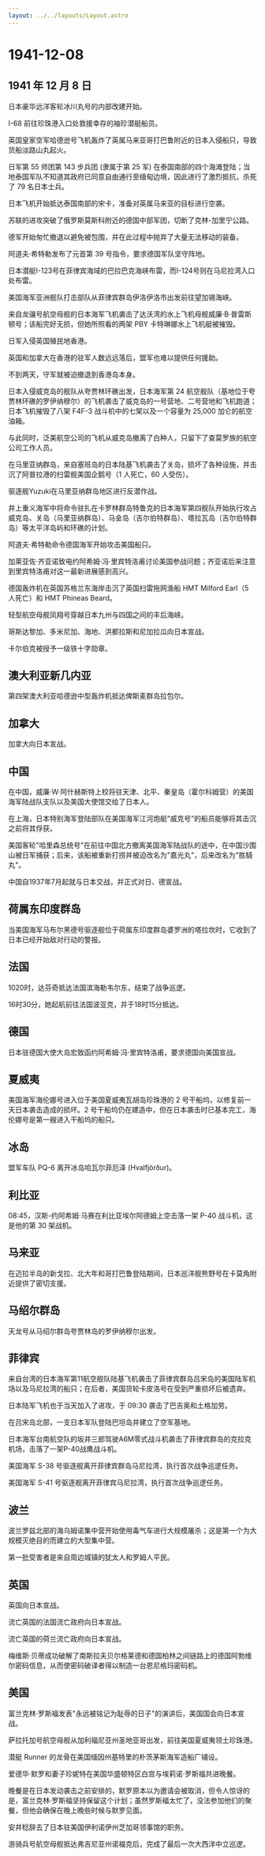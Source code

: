```yaml
---
layout: ../../layouts/Layout.astro
---
```


# 1941-12-08

## 1941 年 12 月 8 日

日本豪华远洋客轮冰川丸号的内部改建开始。

I-68 前往珍珠港入口处救援幸存的袖珍潜艇船员。

英国皇家空军哈德逊号飞机轰炸了英属马来亚哥打巴鲁附近的日本入侵船只，导致货船淡路山丸起火。

日军第 55 师团第 143 步兵团 (隶属于第 25 军)
在泰国南部的四个海滩登陆；当地泰国军队不知道其政府已同意自由通行至缅甸边境，因此进行了激烈抵抗，杀死了
79 名日本士兵。

日本飞机开始抵达泰国南部的宋卡，准备对英属马来亚的目标进行空袭。

苏联的进攻突破了俄罗斯莫斯科附近的德国中部军团，切断了克林-加里宁公路。

德军开始匆忙撤退以避免被包围，并在此过程中抛弃了大量无法移动的装备。

阿道夫·希特勒发布了元首第 39 号指令，要求德国军队坚守阵地。

日本潜艇I-123号在菲律宾海域的巴拉巴克海峡布雷，而I-124号则在马尼拉湾入口处布雷。

美国海军亚洲舰队打击部队从菲律宾群岛伊洛伊洛市出发前往望加锡海峡。

来自龙骧号航空母舰的日本海军飞机袭击了达沃湾的水上飞机母舰威廉·B·普雷斯顿号；该船完好无损，但她所照看的两架
PBY 卡特琳娜水上飞机艇被摧毁。

日军入侵英国殖民地香港。

英国和加拿大在香港的驻军人数远远落后，盟军也难以提供任何援助。

不到两天，守军就被迫撤退到香港岛本身。

日本入侵威克岛的舰队从夸贾林环礁出发，日本海军第 24
航空舰队（基地位于夸贾林环礁的罗伊纳穆尔）的飞机袭击了威克岛的一号营地、二号营地和飞机跑道；日本飞机摧毁了八架
F4F-3 战斗机中的七架以及一个容量为 25,000 加仑的航空油箱。

与此同时，泛美航空公司的飞机从威克岛撤离了白种人，只留下了查莫罗族的航空公司工作人员。

在马里亚纳群岛，来自塞班岛的日本陆基飞机袭击了关岛，损坏了各种设施，并击沉了阿普拉港的扫雷舰美国企鹅号（1
人死亡，60 人受伤）。

驱逐舰Yuzuki在马里亚纳群岛地区进行反潜作战。

井上重义海军中将命令驻扎在卡罗林群岛特鲁克的日本海军第四舰队开始执行攻占威克岛、关岛（马里亚纳群岛）、马金岛（吉尔伯特群岛）、塔拉瓦岛（吉尔伯特群岛）等太平洋岛屿和环礁的计划。

阿道夫·希特勒命令德国海军开始攻击美国船只。

加莱亚佐·齐亚诺致电约阿希姆·冯·里宾特洛甫讨论美国参战问题；齐亚诺后来注意到里宾特洛甫对这一最新进展感到高兴。

德国轰炸机在英国苏格兰东海岸击沉了英国扫雷拖网渔船 HMT Milford Earl（5
人死亡）和 HMT Phineas Beard。

轻型航空母舰凤翔号穿越日本九州与四国之间的丰后海峡。

哥斯达黎加、多米尼加、海地、洪都拉斯和尼加拉瓜向日本宣战。

卡尔伯克被授予一级铁十字勋章。

## 澳大利亚新几内亚

第四架澳大利亚哈德逊中型轰炸机抵达俾斯麦群岛拉包尔。

## 加拿大

加拿大向日本宣战。

## 中国

在中国，威廉·W·阿什赫斯特上校将驻天津、北平、秦皇岛（霍尔科姆营）的美国海军陆战队支队以及美国大使馆交给了日本人。

在上海，日本特别海军登陆部队在美国海军江河炮艇"威克号"的船员能够将其击沉之前将其俘获。

美国客轮"哈里森总统号"在前往中国北方撤离美国海军陆战队的途中，在中国沙围山被日军捕获；后来，该船被重新打捞并被迫改名为"嘉光丸"，后来改名为"胜騎丸"。

中国自1937年7月起就与日本交战，并正式对日、德宣战。

## 荷属东印度群岛

当美国海军马布尔黑德号驱逐舰位于荷属东印度群岛婆罗洲的塔拉坎时，它收到了日本已经开始敌对行动的警报。

## 法国

1020时，达芬奇抵达法国滨海勒韦尔东，结束了战争巡逻。

16时30分，她起航前往法国波亚克，并于18时15分抵达。

## 德国

日本驻德国大使大岛宏致函约阿希姆·冯·里宾特洛甫，要求德国向美国宣战。

## 夏威夷

美国海军海伦娜号进入位于美国夏威夷瓦胡岛珍珠港的 2
号干船坞，以修复前一天日本袭击造成的损坏。2
号干船坞仍在建造中，但在日本袭击时已基本完工，海伦娜号是第一艘进入干船坞的船只。

## 冰岛

盟军车队 PQ-6 离开冰岛哈瓦尔菲厄泽 (Hvalfjörður)。

## 利比亚

08:45，汉斯-约阿希姆·马赛在利比亚埃尔阿德姆上空击落一架 P-40
战斗机，这是他的第 30 架战机。

## 马来亚

在迈拉半岛的新戈拉、北大年和哥打巴鲁登陆期间，日本巡洋舰熊野号在卡莫角附近提供了密切支援。

## 马绍尔群岛

天龙号从马绍尔群岛夸贾林岛的罗伊纳穆尔出发。

## 菲律宾

来自台湾的日本海军第11航空舰队陆基飞机袭击了菲律宾群岛吕宋岛的美国陆军机场以及马尼拉湾的船只；在后者，美国货轮卡皮洛号在受到严重损坏后被遗弃。

日本陆军飞机也于当天加入了进攻，于 09:30 袭击了巴吉奥和土格加劳。

在吕宋岛北部，一支日本军队登陆巴坦岛并建立了空军基地。

日本海军台南航空队的坂井三郎驾驶A6M零式战斗机袭击了菲律宾群岛的克拉克机场，击落了一架P-40战鹰战斗机。

美国海军 S-38 号驱逐舰离开菲律宾群岛马尼拉湾，执行首次战争巡逻任务。

美国海军 S-41 号驱逐舰离开菲律宾马尼拉湾，执行首次战争巡逻任务。

## 波兰

波兰罗兹北部的海乌姆诺集中营开始使用毒气车进行大规模屠杀；这是第一个为大规模灭绝目的而建立的大型集中营。

第一批受害者是来自周边城镇的犹太人和罗姆人平民。

## 英国

英国向日本宣战。

流亡英国的法国流亡政府向日本宣战。

流亡英国的荷兰流亡政府向日本宣战。

梅维斯·贝蒂成功破解了南斯拉夫贝尔格莱德和德国柏林之间链路上的德国阿勃维尔密码信息，从而使密码破译者得以制造一台恩尼格玛密码机。

## 美国

富兰克林·罗斯福发表"永远被铭记为耻辱的日子"的演讲后，美国国会向日本宣战。

萨拉托加号航空母舰从加利福尼亚州圣地亚哥出发，前往美国夏威夷领土珍珠港。

潜艇 Runner 的龙骨在美国缅因州基特里的朴茨茅斯海军造船厂铺设。

爱德华·默罗和妻子珍妮特在美国华盛顿特区白宫与埃莉诺·罗斯福共进晚餐。

晚餐是在日本发动袭击之前安排的，默罗原本以为邀请会被取消，但令人惊讶的是，富兰克林·罗斯福坚持保留这个计划；虽然罗斯福太忙了，没法参加他们的聚餐，但他会确保在晚上晚些时候与默罗见面。

安井稔辞去了日本驻美国伊利诺伊州芝加哥领事馆的职务。

游骑兵号航空母舰抵达弗吉尼亚州诺福克后，完成了最后一次大西洋中立巡逻。